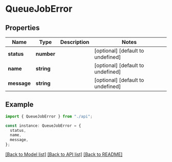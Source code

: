 # QueueJobError

## Properties

| Name        | Type       | Description | Notes                             |
| ----------- | ---------- | ----------- | --------------------------------- |
| **status**  | **number** |             | [optional] [default to undefined] |
| **name**    | **string** |             | [optional] [default to undefined] |
| **message** | **string** |             | [optional] [default to undefined] |

## Example

```typescript
import { QueueJobError } from "./api";

const instance: QueueJobError = {
  status,
  name,
  message,
};
```

[[Back to Model list]](../README.md#documentation-for-models) [[Back to API list]](../README.md#documentation-for-api-endpoints) [[Back to README]](../README.md)
